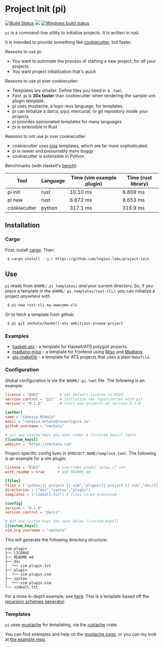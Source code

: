 # Project Init (pi)

[![Build Status](https://travis-ci.org/vmchale/project-init.svg?branch=master)](https://travis-ci.org/vmchale/project-init)
[![](https://img.shields.io/crates/d/project-init.svg)](https://crates.io/crates/project-init)
[![Windows build status](https://ci.appveyor.com/api/projects/status/github/vmchale/project-init?svg=true)](https://ci.appveyor.com/project/vmchale/project-init)

`pi` is a command-line utility to initialize projects. It is written in rust.

It is intended to provide something like
[cookiecutter](https://github.com/audreyr/cookiecutter), but faster.

Reasons to use pi:

- You want to automate the process of starting a new project, for _all_ your
  projects.
- You want project initialization that's _quick_

Reasons to use pi over cookiecutter:

- Templates are smaller. Define files you need in a `.toml`.
- _Fast_. pi is **30x faster** than cookiecutter when rendering the sample vim
  plugin template.
- pi uses mustache, a logic-less language, for templates.
- pi can initialize a darcs, pijul, mercurial, or git repository inside your projects
- pi provides opinionated templates for many languages
- pi is extensible in Rust

Reasons to not use pi over cookiecutter:

- cookiecutter uses [jinja](http://jinja.pocoo.org/) templates, which are far more sophisticated.
- pi is newer and presumably more buggy
- cookiecutter is extensible in Python

Benchmarks (with Haskell's [bench](https://github.com/Gabriel439/bench)):

| Tool         | Language | Time (vim example plugin) | Time (rust library) |
| ------------ | -------- | ------------------------- | ------------------- |
| pi init      | rust     | 10.10 ms                  | 8.809 ms            |
| pi new       | rust     | 6.672 ms                  | 8.653 ms            |
| cookiecutter | python   | 317.1 ms                  | 316.9 ms            |

## Installation

### Cargo

First, install [cargo](https://rustup.rs/). Then:

```bash
 $ cargo install --git https://github.com/legion-labs/project-init
```

## Use

`pi` reads from `$HOME/.pi_templates/` _and_ your current directory. So, if you
place a template in the `$HOME/.pi_templates/rust-cli/`, you can initialize a
project _anywhere_ with

```bash
 $ pi new rust-cli my-awesome-cli
```

Or to fetch a template from github:

```bash
 $ pi git vmchale/haskell-ats ambitious-insane-project
```

### Examples

- [haskell-ats](https://github.com/vmchale/haskell-ats) - a template for
  Haskell/ATS polyglot projects.
- [madlang-miso](https://github.com/vmchale/madlang-miso) - a template for
  frontend using [Miso](https://haskell-miso.org/) and
  [Madlang](https://hub.darcs.net/vmchale/madlang).
- [ats-makefile](https://github.com/vmchale/ats-makefile) - a template for ATS
  projects that uses a plain `Makefile`.

### Configuration

Global configuration is via the `$HOME/.pi.toml` file. The following is an example:

```toml
license = "BSD3"         # set default license to BSD3
version_control = "git"  # initialize new repositories with git
version = "0.1.0"        # start new projects at version 0.1.0

[author]
name = "Vanessa McHale"
email = "vanessa.mchale@reconfigure.io"
github_username = "vmchale"

# put any custom keys you want under a [[custom_keys]] table
[[custom_keys]]
website = "https://vmchale.com"
```

Project-specific config lives in `$PROJECT_NAME/template.toml`. The following is
an example for a vim plugin:

```toml
license = "BSD3"        # overrides global value if set
with_readme = true      # add README.md

[files]
files = ["syntax/{{ project }}.vim","plugin/{{ project }}.vim","doc/{{ project }}.txt"] # blank files
directories = ["doc","syntax","plugin"]
templates = ["vimball.txt"] # files to be processed

[config]
version = "0.1.0"
version_control = "darcs"

# put any custom keys you want below [[custom_keys]]
[[custom_keys]]
vim_org_username = "vmchale"
```

This will generate the following directory structure:

```
vim-plugin
├── LICENSE
├── README.md
├── doc
│  └── vim-plugin.txt
├── plugin
│  └── vim-plugin.vim
├── syntax
│  └── vim-plugin.vim
└── vimball.txt
```

For a more in-depth example, see
[here](https://github.com/vmchale/madlang-miso). This is a template based off
the [recursion schemes
generator](http://vmchale.com/recursion-scheme-generator/index.html).

### Templates

`pi` uses [mustache](https://mustache.github.io/) for templating, via the
[rustache](https://github.com/rustache/rustache) crate.

You can find examples and help on the [mustache page](https://mustache.github.io/), or you can my look at [the example repo](https://github.com/vmchale/pi-templates).
